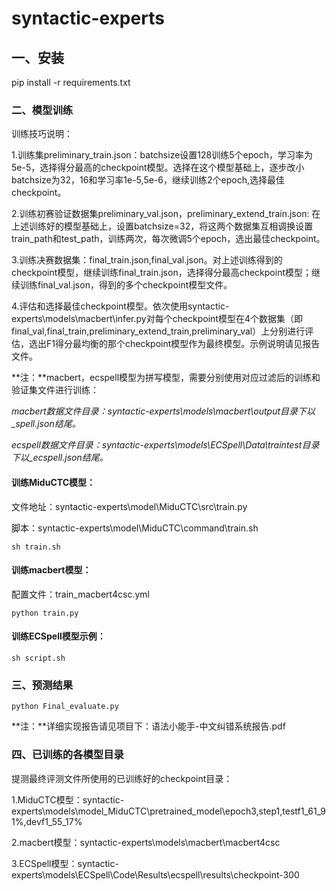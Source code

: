 # syntactic-experts
## 一、安装
pip install -r requirements.txt

### 二、模型训练
训练技巧说明：

1.训练集preliminary_train.json：batchsize设置128训练5个epoch，学习率为5e-5，选择得分最高的checkpoint模型。选择在这个模型基础上，逐步改小batchsize为32，16和学习率1e-5,5e-6，继续训练2个epoch,选择最佳checkpoint。

2.训练初赛验证数据集preliminary_val.json，preliminary_extend_train.json: 在上述训练好的模型基础上，设置batchsize=32，将这两个数据集互相调换设置train_path和test_path，训练两次，每次微调5个epoch，选出最佳checkpoint。

3.训练决赛数据集：final_train.json,final_val.json。对上述训练得到的checkpoint模型，继续训练final_train.json，选择得分最高checkpoint模型；继续训练final_val.json，得到的多个checkpoint模型文件。

4.评估和选择最佳checkpoint模型。依次使用syntactic-experts\models\macbert\infer.py对每个checkpoint模型在4个数据集（即final_val,final_train,preliminary_extend_train,preliminary_val）上分别进行评估，选出F1得分最均衡的那个checkpoint模型作为最终模型。示例说明请见报告文件。

**注：**macbert，ecspell模型为拼写模型，需要分别使用对应过滤后的训练和验证集文件进行训练：

*macbert数据文件目录：syntactic-experts\models\macbert\output目录下以_spell.json结尾。*

*ecspell数据文件目录：syntactic-experts\models\ECSpell\Data\traintest目录下以_ecspell.json结尾。*

#### 训练MiduCTC模型：

文件地址：syntactic-experts\model\MiduCTC\src\train.py

脚本：syntactic-experts\model\MiduCTC\command\train.sh

```
sh train.sh
```

#### 训练macbert模型：
配置文件：train_macbert4csc.yml
```
python train.py
```

#### 训练ECSpell模型示例：
```
sh script.sh
```


### 三、预测结果

```
python Final_evaluate.py
```

**注：**详细实现报告请见项目下：语法小能手-中文纠错系统报告.pdf

### 四、已训练的各模型目录

提测最终评测文件所使用的已训练好的checkpoint目录：

1.MiduCTC模型：syntactic-experts\models\model_MiduCTC\pretrained_model\epoch3,step1,testf1_61_91%,devf1_55_17%

2.macbert模型：syntactic-experts\models\macbert\macbert4csc

3.ECSpell模型：syntactic-experts\models\ECSpell\Code\Results\ecspell\results\checkpoint-300